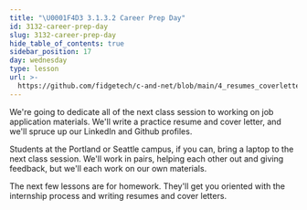 ```yaml
---
title: "\U0001F4D3 3.1.3.2 Career Prep Day"
id: 3132-career-prep-day
slug: 3132-career-prep-day
hide_table_of_contents: true
sidebar_position: 17
day: wednesday
type: lesson
url: >-
  https://github.com/fidgetech/c-and-net/blob/main/4_resumes_coverletters_career_prep_day_homework.md
---
```


We're going to dedicate all of the next class session to working on job application materials. We'll write a practice resume and cover letter, and we'll spruce up our LinkedIn and Github profiles.

Students at the Portland or Seattle campus, if you can, bring a laptop to the next class session. We'll work in pairs, helping each other out and giving feedback, but we'll each work on our own materials.

The next few lessons are for homework. They'll get you oriented with the internship process and writing resumes and cover letters.
